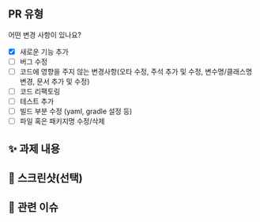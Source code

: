 ## PR 유형

어떤 변경 사항이 있나요?

-   [x] 새로운 기능 추가
-   [ ] 버그 수정
-   [ ] 코드에 영향을 주지 않는 변경사항(오타 수정, 주석 추가 및 수정, 변수명/클래스명 변경, 문서 추가 및 수정)
-   [ ] 코드 리팩토링
-   [ ] 테스트 추가
-   [ ] 빌드 부분 수정 (yaml, gradle 설정 등)
-   [ ] 파일 혹은 패키지명 수정/삭제

## ✨ 과제 내용

<!-- 과제에 대한 설명을 적어주세요 -->

## 📸 스크린샷(선택)

<!-- 스크린샷이 필요한 과제면 스크린샷을 첨부해주세요 -->

## 📌 관련 이슈

<!-- 관련있는 이슈 번호(#000)을 적어주세요.
  해당 pull request merge와 함께 이슈를 닫으려면
  closed #Issue_number를 적어주세요 -->

